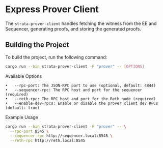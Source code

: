 # Express Prover Client
The `strata-prover-client` handles fetching the witness from the EE and Sequencer, generating proofs, and storing the generated proofs. 

## Building the Project

To build the project, run the following command:

```bash
cargo run --bin strata-prover-client -F "prover" -- [OPTIONS]
```

Available Options

	•	--rpc-port: The JSON-RPC port to use (optional, default: 4844)
	•	--sequencer-rpc: The RPC host and port for the sequencer (required)
	•	--reth-rpc: The RPC host and port for the Reth node (required)
	•	--enable-dev-rpcs: Enable or disable the prover client dev RPCs (default: true)

Example Usage
```bash
cargo run --bin strata-prover-client -F "prover" -- \
  --rpc-port 8545 \
  --sequencer-rpc http://sequencer.local:8545 \
  --reth-rpc http://reth.local:8545
```
